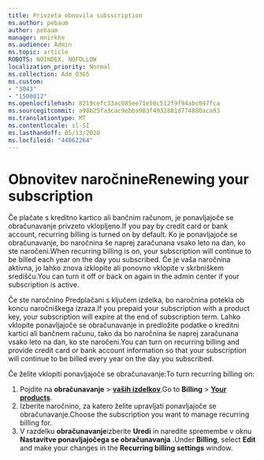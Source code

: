 ```yaml
---
title: Privzeta obnovila subsscription
ms.author: pebaum
author: pebaum
manager: mnirkhe
ms.audience: Admin
ms.topic: article
ROBOTS: NOINDEX, NOFOLLOW
localization_priority: Normal
ms.collection: Adm_O365
ms.custom:
- "3043"
- "1500012"
ms.openlocfilehash: 8219cefc33ac085ee71e50c512f9f94abc047fca
ms.sourcegitcommit: a98b25fa3cac9ebba983f4932881d774880aca93
ms.translationtype: MT
ms.contentlocale: sl-SI
ms.lasthandoff: 05/13/2020
ms.locfileid: "44062264"
---
```

# <a name="renewing-your-subscription"></a><span data-ttu-id="35b21-102">Obnovitev naročnine</span><span class="sxs-lookup"><span data-stu-id="35b21-102">Renewing your subscription</span></span>

<span data-ttu-id="35b21-103">Če plačate s kreditno kartico ali bančnim računom, je ponavljajoče se obračunavanje privzeto vklopljeno.</span><span class="sxs-lookup"><span data-stu-id="35b21-103">If you pay by credit card or bank account, recurring billing is turned on by default.</span></span> <span data-ttu-id="35b21-104">Ko je ponavljajoče se obračunavanje, bo naročnina še naprej zaračunana vsako leto na dan, ko ste naročeni.</span><span class="sxs-lookup"><span data-stu-id="35b21-104">When recurring billing is on, your subscription will continue to be billed each year on the day you subscribed.</span></span> <span data-ttu-id="35b21-105">Če je vaša naročnina aktivna, jo lahko znova izklopite ali ponovno vklopite v skrbniškem središču.</span><span class="sxs-lookup"><span data-stu-id="35b21-105">You can turn it off or back on again in the admin center if your subscription is active.</span></span>

<span data-ttu-id="35b21-106">Če ste naročnino Predplačani s ključem izdelka, bo naročnina potekla ob koncu naročniškega izraza.</span><span class="sxs-lookup"><span data-stu-id="35b21-106">If you prepaid your subscription with a product key, your subscription will expire at the end of subscription term.</span></span> <span data-ttu-id="35b21-107">Lahko vklopite ponavljajoče se obračunavanje in predložite podatke o kreditni kartici ali bančnem računu, tako da bo naročnina še naprej zaračunana vsako leto na dan, ko ste naročeni.</span><span class="sxs-lookup"><span data-stu-id="35b21-107">You can turn on recurring billing and provide credit card or bank account information so that your subscription will continue to be billed every year on the day you subscribed.</span></span>

<span data-ttu-id="35b21-108">Če želite vklopiti ponavljajoče se obračunavanje:</span><span class="sxs-lookup"><span data-stu-id="35b21-108">To turn recurring billing on:</span></span> 

1. <span data-ttu-id="35b21-109">Pojdite na **obračunavanje**  >  **[vaših izdelkov](https://go.microsoft.com/fwlink/p/?linkid=842054)**.</span><span class="sxs-lookup"><span data-stu-id="35b21-109">Go to **Billing** > **[Your products](https://go.microsoft.com/fwlink/p/?linkid=842054)**.</span></span>
2. <span data-ttu-id="35b21-110">Izberite naročnino, za katero želite upravljati ponavljajoče se obračunavanje.</span><span class="sxs-lookup"><span data-stu-id="35b21-110">Choose the subscription you want to manage recurring billing for.</span></span>
3. <span data-ttu-id="35b21-111">V razdelku **obračunavanje**izberite **Uredi** in naredite spremembe v oknu **Nastavitve ponavljajočega se obračunavanja** .</span><span class="sxs-lookup"><span data-stu-id="35b21-111">Under **Billing**, select **Edit** and make your changes in the **Recurring billing settings** window.</span></span> 